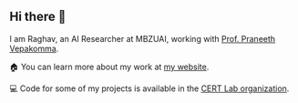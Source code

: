 ## Hi there 👋

I am Raghav, an AI Researcher at MBZUAI, working with [Prof. Praneeth Vepakomma](https://sites.mit.edu/praneeth/).

🏠 You can learn more about my work at [my website](https://raghavsinghal10.github.io/).

💻 Code for some of my projects is available in the [CERT Lab organization](https://github.com/CERT-Lab).

<!--
**RaghavSinghal10/RaghavSinghal10** is a ✨ _special_ ✨ repository because its `README.md` (this file) appears on your GitHub profile.

Here are some ideas to get you started:

- 🔭 I’m currently working on ...
- 🌱 I’m currently learning ...
- 👯 I’m looking to collaborate on ...
- 🤔 I’m looking for help with ...
- 💬 Ask me about ...
- 📫 How to reach me: ...
- 😄 Pronouns: ...
- ⚡ Fun fact: ...
-->
